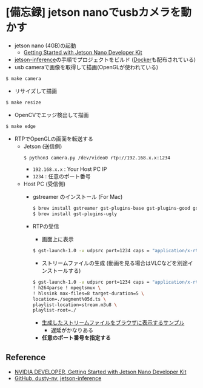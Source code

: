 # [備忘録] jetson nanoでusbカメラを動かす
- jetson nano (4GB)の起動
  - [Getting Started with Jetson Nano Developer Kit](https://developer.nvidia.com/embedded/learn/get-started-jetson-nano-devkit)
- [jetson-inference](https://github.com/dusty-nv/jetson-inference/blob/master/docs/building-repo-2.md)の手順でプロジェクトをビルド ([Docker](https://github.com/dusty-nv/jetson-inference/blob/master/docs/aux-docker.md)も配布されている)
-  usb cameraで画像を取得して描画(OpenGLが使われている)
~~~ bash
$ make camera 
~~~

- リサイズして描画
~~~ bash
$ make resize
~~~

- OpenCVでエッジ検出して描画
~~~ bash
$ make edge
~~~

- RTPでOpenGLの画面を転送する
  - Jetson (送信側)
    ~~~bash
    $ python3 camera.py /dev/video0 rtp://192.168.x.x:1234
    ~~~
    - `192.168.x.x` : Your Host PC IP
    - `1234` : 任意のポート番号
  - Host PC (受信側)
    - gstreamer のインストール (For Mac)
      ~~~bash
      $ brew install gstreamer gst-plugins-base gst-plugins-good gst-plugins-bad
      $ brew install gst-plugins-ugly
      ~~~

    - RTPの受信
      - 画面上に表示
      ~~~bash
      $ gst-launch-1.0 -v udpsrc port=1234 caps = "application/x-rtp, media=(string)video, clock-rate=(int)90000, encoding-name=(string)H264, payload=(int)96" ! rtph264depay ! decodebin ! videoconvert ! autovideosink
      ~~~
      - ストリームファイルの生成 (動画を見る場合はVLCなどを別途インストールする)
      ~~~bash
      $ gst-launch-1.0 -v udpsrc port=1234 caps = "application/x-rtp, media=(string)video, clock-rate=(int)90000, encoding-name=(string)H264, payload=(int)96" ! rtph264depay \
      ! h264parse ! mpegtsmux \
      ! hlssink max-files=8 target-duration=5 \
      location=./segment%05d.ts \
      playlist-location=stream.m3u8 \
      playlist-root=./
      ~~~
        - [生成したストリームファイルをブラウザに表示するサンプル](https://github.com/yarakigit/stream-video-js-sample)
          - 遅延がかなりある
      - **任意のポート番号を指定する**
      
## Reference
- [NVIDIA DEVELOPER, Getting Started with Jetson Nano Developer Kit](https://developer.nvidia.com/embedded/learn/get-started-jetson-nano-devkit)
- [GitHub, dusty-nv, jetson-inference](https://github.com/dusty-nv/jetson-inference)